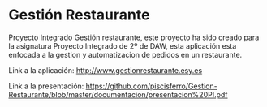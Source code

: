 # Gestión Restaurante 
Proyecto Integrado Gestión restaurante, este proyecto ha sido creado para la asignatura Proyecto Integrado de 2º de DAW, esta aplicación esta enfocada a la gestion y automatizacion de pedidos en un restaurante. 

Link a la aplicación:
http://www.gestionrestaurante.esy.es

Link a la presentación:
https://github.com/piscisferro/Gestion-Restaurante/blob/master/documentacion/presentacion%20PI.pdf
